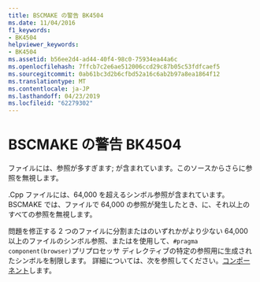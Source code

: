 ```yaml
---
title: BSCMAKE の警告 BK4504
ms.date: 11/04/2016
f1_keywords:
- BK4504
helpviewer_keywords:
- BK4504
ms.assetid: b56ee2d4-ad44-40f4-98c0-75934ea44a6c
ms.openlocfilehash: 7ffcb7c2e6ae512006ccd29c87b05c53fdfcaef5
ms.sourcegitcommit: 0ab61bc3d2b6cfbd52a16c6ab2b97a8ea1864f12
ms.translationtype: MT
ms.contentlocale: ja-JP
ms.lasthandoff: 04/23/2019
ms.locfileid: "62279302"
---
```

# <a name="bscmake-warning-bk4504"></a>BSCMAKE の警告 BK4504

ファイルには、参照が多すぎます; が含まれています。このソースからさらに参照を無視します。

.Cpp ファイルには、64,000 を超えるシンボル参照が含まれています。 BSCMAKE では、ファイルで 64,000 の参照が発生したとき、に、それ以上のすべての参照を無視します。

問題を修正する 2 つのファイルに分割またはのいずれかがより少ない 64,000 以上のファイルのシンボル参照、またはを使用して、`#pragma component(browser)`プリプロセッサ ディレクティブの特定の参照用に生成されたシンボルを制限します。 詳細については、次を参照してください。[コンポーネント](../../preprocessor/component.md)します。